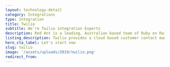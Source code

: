 ```yaml
---
layout: technology-detail
category: Integrations
type: Integration
title: Twilio
subtitle: We’re Twilio integration Experts
description: Red Ant is a leading, Australian based team of Ruby on Rails Developers. We’ve worked with hundreds of companies and startups to integrate their apps with Twilio.
listing_description: Twilio provides a cloud based customer contact management services that can be customised and integrated into your website or app. Twilio allows you to build reliable and scalable marketing and customer service applications that will engage your customers and drive sales.  Twilio provides a range of easy to use services including email, SMS, What’s App and voice calls. We have designed and incorporated Twilio into many of our client’s Platforms with great results.
hero_cta_label: Let's start now
slug: twilio
image: '/assets/uploads/2019/twilio.png'
redirect_from:
---
```

